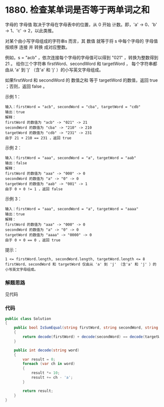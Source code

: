 #  1880. 检查某单词是否等于两单词之和
字母的 字母值 取决于字母在字母表中的位置，从 0 开始 计数。即，'a' -> 0、'b' -> 1、'c' -> 2，以此类推。

对某个由小写字母组成的字符串s 而言，其 数值 就等于将 s 中每个字母的 字母值 按顺序 连接 并 转换 成对应整数。

例如，s = "acb" ，依次连接每个字母的字母值可以得到 "021" ，转换为整数得到 21 。
给你三个字符串 firstWord、secondWord 和 targetWord ，
每个字符串都由从 'a' 到 'j' （含'a' 和 'j' ）的小写英文字母组成。

如果firstWord 和 secondWord 的 数值之和 等于 targetWord 的数值，返回 true ；否则，返回 false 。

示例 1：
```
输入：firstWord = "acb", secondWord = "cba", targetWord = "cdb"
输出：true
解释：
firstWord 的数值为 "acb" -> "021" -> 21
secondWord 的数值为 "cba" -> "210" -> 210
targetWord 的数值为 "cdb" -> "231" -> 231
由于 21 + 210 == 231 ，返回 true
```
示例 2：
```
输入：firstWord = "aaa", secondWord = "a", targetWord = "aab"
输出：false
解释：
firstWord 的数值为 "aaa" -> "000" -> 0
secondWord 的数值为 "a" -> "0" -> 0
targetWord 的数值为 "aab" -> "001" -> 1
由于 0 + 0 != 1 ，返回 false
```
示例 3：
```
输入：firstWord = "aaa", secondWord = "a", targetWord = "aaaa"
输出：true
解释：
firstWord 的数值为 "aaa" -> "000" -> 0
secondWord 的数值为 "a" -> "0" -> 0
targetWord 的数值为 "aaaa" -> "0000" -> 0
由于 0 + 0 == 0 ，返回 true
```


提示：
```
1 <= firstWord.length, secondWord.length, targetWord.length <= 8
firstWord、secondWord 和 targetWord 仅由从 'a' 到 'j' （含'a' 和 'j' ）的小写英文字母组成。
```
### 解题思路
见代码

### 代码

```csharp
public class Solution
{
    public bool IsSumEqual(string firstWord, string secondWord, string targetWord)
    {
        return decode(firstWord) + decode(secondWord) == decode(targetWord);
    }

    public int decode(string word)
    {
        var result = 0;
        foreach (var ch in word)
        {
            result *= 10;
            result += ch - 'a';
        }

        return result;
    }
}
```

